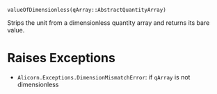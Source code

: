 ```
valueOfDimensionless(qArray::AbstractQuantityArray)
```

Strips the unit from a dimensionless quantity array and returns its bare value.

# Raises Exceptions

  * `Alicorn.Exceptions.DimensionMismatchError`: if `qArray` is not dimensionless
